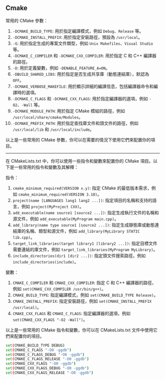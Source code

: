 ## Cmake

常用的 CMake 參數：

1. `-DCMAKE_BUILD_TYPE`: 用於指定編譯模式，例如 `Debug`、`Release` 等。
2. `-DCMAKE_INSTALL_PREFIX`: 用於指定安裝路徑，預設為 `/usr/local`。
3. `-G`: 用於指定生成的專案文件類型，例如 `Unix Makefiles`、`Visual Studio` 等。
4. `-DCMAKE_C_COMPILER` 和 `-DCMAKE_CXX_COMPILER`: 用於指定 C 和 C++ 編譯器的路徑。
5. `-D`: 用於定義變數，例如 `-DENABLE_FEATURE_A=ON`。
6. `-DBUILD_SHARED_LIBS`: 用於指定是否生成共享庫（動態連結庫），默認為 `OFF`。
7. `-DCMAKE_VERBOSE_MAKEFILE`: 用於顯示詳細的編譯信息，包括編譯器命令和編譯時的選項。
8. `-DCMAKE_C_FLAGS` 和 `-DCMAKE_CXX_FLAGS`: 用於指定編譯器的選項，例如 `-O2`、`-Wall` 等。
9. `-DCMAKE_MODULE_PATH`: 用於指定 CMake 模組的路徑，例如 `/usr/local/share/cmake/Modules`。
10. `-DCMAKE_PREFIX_PATH`: 用於指定查找庫文件和頭文件的路徑，例如 `/usr/local/lib` 和 `/usr/local/include`。

以上是一些常用的 CMake 參數，你可以在需要的情況下使用它們來配置你的項目。

---

在 CMakeLists.txt 中，你可以使用一些指令和變數來配置你的 CMake 項目。以下是一些常用的指令和變數及其解釋：

指令：

1. `cmake_minimum_required(VERSION x.y)`: 指定 CMake 的最低版本需求，例如 `cmake_minimum_required(VERSION 3.10)`。
2. `project(name [LANGUAGES lang1 lang2 ...])`: 指定項目的名稱和支持的語言，例如 `project(MyProject CXX)`。
3. `add_executable(name source1 [source2 ...])`: 指定生成執行文件的名稱和源文件，例如 `add_executable(MyProgram main.cpp)`。
4. `add_library(name type source1 [source2 ...])`: 指定生成靜態庫或動態連結庫的名稱、類型和源文件，例如 `add_library(MyLibrary STATIC lib.cpp)`。
5. `target_link_libraries(target library1 [library2 ...])`: 指定目標文件需要連結的庫文件，例如 `target_link_libraries(MyProgram MyLibrary)`。
6. `include_directories(dir1 [dir2 ...])`: 指定頭文件搜索路徑，例如 `include_directories(include)`。

變數：

1. `CMAKE_C_COMPILER` 和 `CMAKE_CXX_COMPILER`: 指定 C 和 C++ 編譯器的路徑，例如 `set(CMAKE_CXX_COMPILER /usr/bin/g++)`。
2. `CMAKE_BUILD_TYPE`: 指定編譯模式，例如 `set(CMAKE_BUILD_TYPE Release)`。
3. `CMAKE_INSTALL_PREFIX`: 指定安裝路徑，例如 `set(CMAKE_INSTALL_PREFIX /usr/local)`。
4. `CMAKE_CXX_FLAGS` 和 `CMAKE_C_FLAGS`: 指定編譯器的選項，例如 `set(CMAKE_CXX_FLAGS "-O2 -Wall")`。

以上是一些常用的 CMake 指令和變數，你可以在 CMakeLists.txt 文件中使用它們來配置你的項目。

```sh
set(CMAKE_BUILD_TYPE DEBUG)
set(CMAKE_C_FLAGS "-O0 -ggdb")
set(CMAKE_C_FLAGS_DEBUG "-O0 -ggdb")
set(CMAKE_C_FLAGS_RELEASE "-O0 -ggdb")
set(CMAKE_CXX_FLAGS "-O0 -ggdb")
set(CMAKE_CXX_FLAGS_DEBUG "-O0 -ggdb")
set(CMAKE_CXX_FLAGS_RELEASE "-O0 -ggdb")
```

